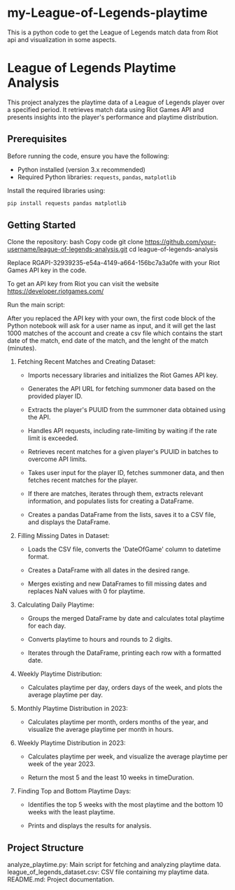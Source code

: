 # my-League-of-Legends-playtime
This is a python code to get the League of Legends match data from Riot api and visualization in some aspects. 

# League of Legends Playtime Analysis

This project analyzes the playtime data of a League of Legends player over a specified period. It retrieves match data using Riot Games API and presents insights into the player's performance and playtime distribution.

## Prerequisites

Before running the code, ensure you have the following:

- Python installed (version 3.x recommended)
- Required Python libraries: `requests`, `pandas`, `matplotlib`

Install the required libraries using:

```bash
pip install requests pandas matplotlib
```
## Getting Started

Clone the repository:
bash
Copy code
git clone https://github.com/your-username/league-of-legends-analysis.git
cd league-of-legends-analysis

Replace RGAPI-32939235-e54a-4149-a664-156bc7a3a0fe with your Riot Games API key in the code.

To get an API key from Riot you can visit the website https://developer.riotgames.com/

Run the main script:

After you replaced the API key with your own, the first code block of the Python notebook will ask for a user name as input, and it will get the last 1000 matches of the account and create a csv file which contains the start date of the match, end date of the match, and the lenght of the match (minutes).


1. Fetching Recent Matches and Creating Dataset:

    - Imports necessary libraries and initializes the Riot Games API key.
    
    - Generates the API URL for fetching summoner data based on the provided player ID.
    
    - Extracts the player's PUUID from the summoner data obtained using the API.
    
    - Handles API requests, including rate-limiting by waiting if the rate limit is exceeded.
    
    - Retrieves recent matches for a given player's PUUID in batches to overcome API limits.
    
    - Takes user input for the player ID, fetches summoner data, and then fetches recent matches for the player.
    
    - If there are matches, iterates through them, extracts relevant information, and populates lists for creating a DataFrame.
    
    - Creates a pandas DataFrame from the lists, saves it to a CSV file, and displays the DataFrame.

2. Filling Missing Dates in Dataset:

    - Loads the CSV file, converts the 'DateOfGame' column to datetime format.
      
    - Creates a DataFrame with all dates in the desired range.
      
    - Merges existing and new DataFrames to fill missing dates and replaces NaN values with 0 for playtime.

3. Calculating Daily Playtime:

    - Groups the merged DataFrame by date and calculates total playtime for each day.
      
    - Converts playtime to hours and rounds to 2 digits.
      
    - Iterates through the DataFrame, printing each row with a formatted date.

4. Weekly Playtime Distribution:

    - Calculates playtime per day, orders days of the week, and plots the average playtime per day.

5. Monthly Playtime Distribution in 2023:

    - Calculates playtime per month, orders months of the year, and visualize the average playtime per month in hours.

6. Weekly Playtime Distribution in 2023:

    - Calculates playtime per week, and visualize the average playtime per week of the year 2023.
      
    - Return the most 5 and the least 10 weeks in timeDuration.
      
7. Finding Top and Bottom Playtime Days:
   
   - Identifies the top 5 weeks with the most playtime and the bottom 10 weeks with the least playtime.
     
   - Prints and displays the results for analysis.

     
## Project Structure

analyze_playtime.py: Main script for fetching and analyzing playtime data.
league_of_legends_dataset.csv: CSV file containing my playtime data.
README.md: Project documentation.

